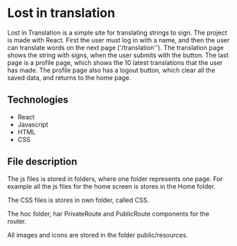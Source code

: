 # Lost in translation

Lost in Translation is a simple site for translating strings to sign. The project is made with React.
First the user must log in with a name, and then the user can translate words on the next page ('/translation'').
The translation page shows the string with signs, when the user submits with the button.
The last page is a profile page, which shows the 10 latest translations that the user has made. The profile page also has a logout button, which clear all the saved data, and returns to the home page.

## Technologies
- React
- Javascript
- HTML
- CSS

## File description
The js files is stored in folders, where one folder represents one page. For example all the js files for the home screen is stores in the Home folder.

The CSS files is stores in own folder, called CSS. 

The hoc folder, har PrivateRoute and PublicRoute components for the router.

All images and icons are stored in the folder public/resources.
